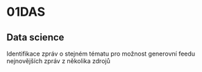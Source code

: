 # 01DAS
## Data science
Identifikace zpráv o stejném tématu pro možnost generovní feedu nejnovějších zpráv z několika zdrojů
